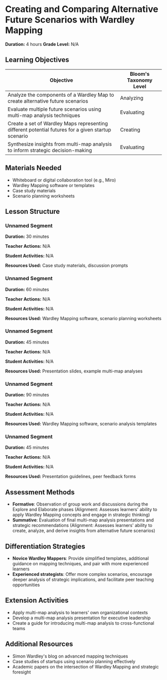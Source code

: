# Creating and Comparing Alternative Future Scenarios with Wardley Mapping

**Duration:** 4 hours **Grade Level:** N/A

## Learning Objectives

| Objective | Bloom's Taxonomy Level |
|-----------|-------------------------|
| Analyze the components of a Wardley Map to create alternative future scenarios | Analyzing |
| Evaluate multiple future scenarios using multi-map analysis techniques | Evaluating |
| Create a set of Wardley Maps representing different potential futures for a given startup scenario | Creating |
| Synthesize insights from multi-map analysis to inform strategic decision-making | Evaluating |

## Materials Needed
* Whiteboard or digital collaboration tool (e.g., Miro)
* Wardley Mapping software or templates
* Case study materials
* Scenario planning worksheets

## Lesson Structure
### Unnamed Segment
**Duration:** 30 minutes

**Teacher Actions:** N/A

**Student Activities:** N/A

**Resources Used:** Case study materials, discussion prompts

### Unnamed Segment
**Duration:** 60 minutes

**Teacher Actions:** N/A

**Student Activities:** N/A

**Resources Used:** Wardley Mapping software, scenario planning worksheets

### Unnamed Segment
**Duration:** 45 minutes

**Teacher Actions:** N/A

**Student Activities:** N/A

**Resources Used:** Presentation slides, example multi-map analyses

### Unnamed Segment
**Duration:** 90 minutes

**Teacher Actions:** N/A

**Student Activities:** N/A

**Resources Used:** Wardley Mapping software, scenario analysis templates

### Unnamed Segment
**Duration:** 45 minutes

**Teacher Actions:** N/A

**Student Activities:** N/A

**Resources Used:** Presentation guidelines, peer feedback forms

## Assessment Methods
* **Formative**: Observation of group work and discussions during the Explore and Elaborate phases (Alignment: Assesses learners' ability to apply Wardley Mapping concepts and engage in strategic thinking)
* **Summative**: Evaluation of final multi-map analysis presentations and strategic recommendations (Alignment: Assesses learners' ability to create, analyze, and derive insights from alternative future scenarios)

## Differentiation Strategies
* **Novice Wardley Mappers**: Provide simplified templates, additional guidance on mapping techniques, and pair with more experienced learners
* **Experienced strategists**: Offer more complex scenarios, encourage deeper analysis of strategic implications, and facilitate peer teaching opportunities

## Extension Activities
* Apply multi-map analysis to learners' own organizational contexts
* Develop a multi-map analysis presentation for executive leadership
* Create a guide for introducing multi-map analysis to cross-functional teams

## Additional Resources
* Simon Wardley's blog on advanced mapping techniques
* Case studies of startups using scenario planning effectively
* Academic papers on the intersection of Wardley Mapping and strategic foresight
